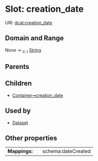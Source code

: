 
# Slot: creation_date




URI: [dcat:creation_date](http://www.w3.org/ns/dcat#creation_date)


## Domain and Range

None &#8594;  <sub>0..1</sub> [String](types/String.md)

## Parents


## Children

 *  [Container➞creation_date](Container_creation_date.md)

## Used by

 * [Dataset](Dataset.md)

## Other properties

|  |  |  |
| --- | --- | --- |
| **Mappings:** | | schema:dateCreated |

